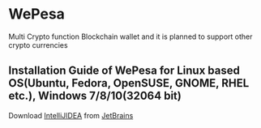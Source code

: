 # WePesa

Multi Crypto function Blockchain wallet and it is planned to support other crypto currencies

## Installation Guide of WePesa for Linux based OS(Ubuntu, Fedora, OpenSUSE, GNOME, RHEL etc.), Windows 7/8/10(32064 bit)

Download [IntelliJIDEA](https://www.jetbrains.com/idea/) from [JetBrains](https://www.jetbrains.com)
